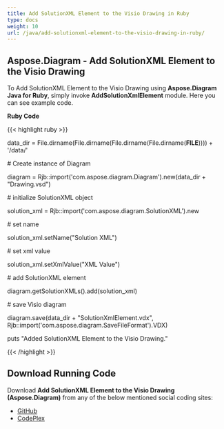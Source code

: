 ```yaml
---
title: Add SolutionXML Element to the Visio Drawing in Ruby
type: docs
weight: 10
url: /java/add-solutionxml-element-to-the-visio-drawing-in-ruby/
---
```


## **Aspose.Diagram - Add SolutionXML Element to the Visio Drawing**
To Add SolutionXML Element to the Visio Drawing using **Aspose.Diagram Java for Ruby**, simply invoke **AddSolutionXmlElement** module. Here you can see example code.

**Ruby Code**

{{< highlight ruby >}}

 data_dir = File.dirname(File.dirname(File.dirname(File.dirname(__FILE__)))) + '/data/'

\# Create instance of Diagram

diagram = Rjb::import('com.aspose.diagram.Diagram').new(data_dir + "Drawing.vsd")

\# initialize SolutionXML object

solution_xml = Rjb::import('com.aspose.diagram.SolutionXML').new

\# set name

solution_xml.setName("Solution XML")

\# set xml value

solution_xml.setXmlValue("XML Value")

\# add SolutionXML element

diagram.getSolutionXMLs().add(solution_xml)

\# save Visio diagram

diagram.save(data_dir + "SolutionXmlElement.vdx", Rjb::import('com.aspose.diagram.SaveFileFormat').VDX)

puts "Added SolutionXML Element to the Visio Drawing."

{{< /highlight >}}
## **Download Running Code**
Download **Add SolutionXML Element to the Visio Drawing (Aspose.Diagram)** from any of the below mentioned social coding sites:

- [GitHub](https://github.com/asposediagram/Aspose.Diagram-for-Java/blob/master/Plugins/Aspose_Diagram_Java_for_Ruby/lib/asposediagramjava/SolutionXML/addsolutionxmlelement.rb)
- [CodePlex](https://asposediagramjavaruby.codeplex.com/SourceControl/latest#lib/asposediagramjava/SolutionXML/addsolutionxmlelement.rb)
